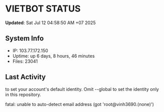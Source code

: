 # VIETBOT STATUS
**Updated**: Sat Jul 12 04:58:50 AM +07 2025

## System Info
- IP: 103.77.172.150
- Uptime: up 6 days, 8 hours, 46 minutes
- Files: 23041

## Last Activity

to set your account's default identity.
Omit --global to set the identity only in this repository.

fatal: unable to auto-detect email address (got 'root@vinh3690.(none)')
